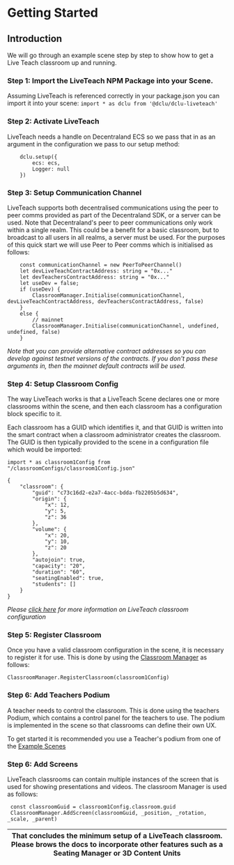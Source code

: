 # Getting Started

## Introduction

We will go through an example scene step by step to show how to get a Live Teach classroom up and running.

### Step 1: Import the LiveTeach NPM Package into your Scene.

Assuming LiveTeach is referenced correctly in your package.json you can import it into your scene:
`import * as dclu from '@dclu/dclu-liveteach'`

### Step 2: Activate LiveTeach

LiveTeach needs a handle on Decentraland ECS so we pass that in as an argument in the configuration we pass to our setup method:

```
    dclu.setup({
        ecs: ecs,
        Logger: null
    })
```

### Step 3: Setup Communication Channel

LiveTeach supports both decentralised communications using the peer to peer comms provided as part of the Decentraland SDK, or a server can be used. Note that Decentraland's peer to peer communications only work within a single realm. This could be a benefit for a basic classroom, but to broadcast to all users in all realms, a server must be used.
For the purposes of this quick start we will use Peer to Peer comms which is initialised as follows:
```
    const communicationChannel = new PeerToPeerChannel()
    let devLiveTeachContractAddress: string = "0x..."
    let devTeachersContractAddress: string = "0x..."
    let useDev = false;
    if (useDev) {
        ClassroomManager.Initialise(communicationChannel, devLiveTeachContractAddress, devTeachersContractAddress, false)
    }
    else {
        // mainnet
        ClassroomManager.Initialise(communicationChannel, undefined, undefined, false)
    }
```
_Note that you can provide alternative contract addresses so you can develop against testnet versions of the contracts. If you don't pass these arguments in, then the mainnet default contracts will be used._ 

### Step 4: Setup Classroom Config

The way LiveTeach works is that a LiveTeach Scene declares one or more classrooms within the scene, and then each classroom has a configuration block specific to it. 

Each classroom has a GUID which identifies it, and that GUID is written into the smart contract when a classroom administrator creates the classroom. The GUID is then typically provided to the scene in a configuration file which would be imported:
```
import * as classroom1Config from "/classroomConfigs/classroom1Config.json"
```


```
{
    "classroom": {
        "guid": "c73c16d2-e2a7-4acc-bdda-fb2205b5d634",
        "origin": {
            "x": 12,
            "y": 5,
            "z": 36
        },
        "volume": {
            "x": 20,
            "y": 10,
            "z": 20
        },
        "autojoin": true,
        "capacity": "20",
        "duration": "60",
        "seatingEnabled": true,
        "students": []
    }
}
```
_Please <a href>click here</a> for  more information on LiveTeach classroom configuration_ 

### Step 5: Register Classroom

Once you have a valid classroom configuration in the scene, it is necessary to register it for use.
This is done by using the [Classroom Manager](https://www.google.com) as follows:

```
ClassroomManager.RegisterClassroom(classroom1Config)
```

### Step 6: Add Teachers Podium

A teacher needs to control the classroom. This is done using the teachers Podium, which contains a control panel for the teachers to use. The podium is implemented in the scene so that classrooms can define their own UX. 

To get started it is recommended you use a Teacher's podium from one of the [Example Scenes](https://www.google.com)

### Step 6: Add Screens

LiveTeach classrooms can contain multiple instances of the screen that is used for showing presentations and videos. The classroom Manager is used as follows:

``` 
 const classroomGuid = classroom1Config.classroom.guid
 ClassroomManager.AddScreen(classroomGuid, _position, _rotation, _scale, _parent)
```

| That concludes the minimum setup of a LiveTeach classroom. Please brows the docs to incorporate other features such as a Seating Manager or 3D  Content Units |
|--------------------------------------------------------------------------------------------------------------------------------------------------------------------|
